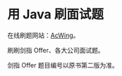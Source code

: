 # 用 Java 刷面试题

在线刷题网站：[AcWing](https://www.acwing.com/problem)。

刷刷剑指 Offer、各大公司面试题。

剑指 Offer 题目编号以原书第二版为准。
